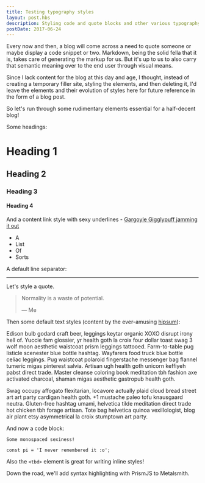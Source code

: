 ```yaml
---
title: Testing typography styles
layout: post.hbs
description: Styling code and quote blocks and other various typography bits.
postDate: 2017-06-24
---
```


Every now and then, a blog will come across a need to quote someone or maybe
display a code snippet or two. Markdown, being the solid fella that it is,
takes care of generating the markup for us. But it's up to us to also carry
that semantic meaning over to the end user through visual means.

Since I lack content for the blog at this day and age, I thought, instead of
creating a temporary filler site, styling the elements, and then deleting it,
I'd leave the elements and their evolution of styles here for future reference
in the form of a blog post.

So let's run through some rudimentary elements essential for a half-decent blog!

Some headings:

# Heading 1

## Heading 2

### Heading 3

#### Heading 4

And a content link style with sexy underlines - [Gargoyle Gigglypuff jamming it out](https://andreasvirkus.me)

- A
- List
- Of
- Sorts

A default line separator:

<hr>

Let's style a quote.

> Normality is a waste of potential.
>
> &mdash; Me

Then some default text styles (content by the ever-amusing [hipsum](https://hipsum.co)):

Edison bulb godard craft beer, leggings keytar organic XOXO disrupt irony hell of. Yuccie fam glossier, yr health goth la croix four dollar toast swag 3 wolf moon aesthetic waistcoat prism leggings tattooed. Farm-to-table pug listicle scenester blue bottle hashtag. Wayfarers food truck blue bottle celiac leggings. Pug waistcoat polaroid fingerstache messenger bag flannel tumeric migas pinterest salvia. Artisan ugh health goth unicorn keffiyeh pabst direct trade. Master cleanse coloring book meditation tbh fashion axe activated charcoal, shaman migas aesthetic gastropub health goth.

Swag occupy affogato flexitarian, locavore actually plaid cloud bread street art art party cardigan health goth. +1 mustache paleo tofu knausgaard neutra. Gluten-free hashtag umami, helvetica tilde meditation direct trade hot chicken tbh forage artisan. Tote bag helvetica quinoa vexillologist, blog air plant etsy asymmetrical la croix stumptown art party.


And now a code block:

```
Some monospaced sexiness!

const pi = 'I never remembered it :o';
```

Also the `<tbd>` element is great for writing inline styles!

Down the road, we'll add syntax highlighting with PrismJS to Metalsmith.
<!-- TODO: Link to that post in the future -->
